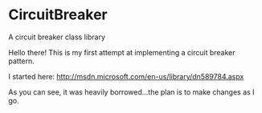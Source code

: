 CircuitBreaker
==============

A circuit breaker class library

Hello there! This is my first attempt at implementing a circuit breaker pattern. 

I started here:
http://msdn.microsoft.com/en-us/library/dn589784.aspx

As you can see, it was heavily borrowed...the plan is to make changes as I go.
